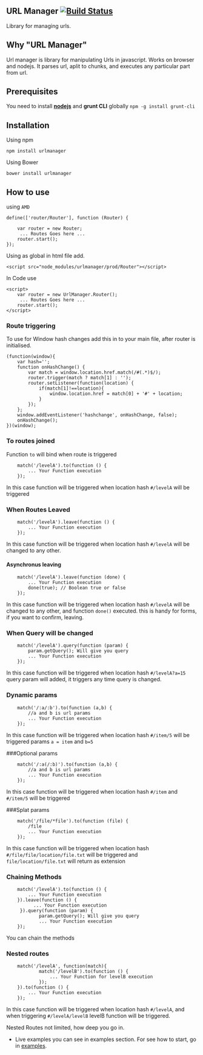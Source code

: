 ## URL Manager [![Build Status](https://api.travis-ci.org/gunins/urlmanager.svg?branch=master)](https://travis-ci.org/gunins/urlmanager)

Library for managing urls.

## Why "URL Manager"

Url manager is library for manipulating Urls in javascript. Works on browser and nodejs. It parses url, aplit to chunks, and executes any particular part from url.

## Prerequisites

You need to install [**nodejs**](http://nodejs.org/) and **grunt CLI** globally `npm -g install grunt-cli`

## Installation

Using npm

    npm install urlmanager

Using Bower

    bower install urlmanager

## How to use

using `AMD`

    define(['router/Router'], function (Router) {

        var router = new Router;
         ... Routes Goes here ...
        router.start();
    });

Using as global in html file add.

    <script src="node_modules/urlmanager/prod/Router"></script>

In Code use

    <script>
        var router = new UrlManager.Router();
         ... Routes Goes here ...
        router.start();
    </script>

### Route triggering

To use for Window hash changes add this in to your main file, after router is initialised.

    (function(window){
        var hash='';
        function onHashChange() {
            var match = window.location.href.match(/#(.*)$/);
            router.trigger(match ? match[1] : '');
            router.setListener(function(location) {
                if(match[1]!==location){
                    window.location.href = match[0] + '#' + location;
                }
            });
        };
        window.addEventListener('hashchange', onHashChange, false);
        onHashChange();
    })(window);
### To routes joined

Function `to` will bind when route is triggered

        match('/levelA').to(function () {
            ... Your Function execution
        });

In this case function will be triggered when location hash `#/levelA` will be triggered

### When Routes Leaved

        match('/levelA').leave(function () {
            ... Your Function execution
        });

In this case function will be triggered when location hash `#/levelA` will be changed to any other.

#### Asynchronus leaving

        match('/levelA').leave(function (done) {
            ... Your Function execution
            done(true); // Boolean true or false
        });

In this case function will be triggered when location hash `#/levelA` will be changed to any other, and function `done()` executed. this is handy for forms, if you want to confirm, leaving.

### When Query will be changed

        match('/levelA').query(function (param) {
            param.getQuery(); Will give you query
            ... Your Function execution
        });

In this case function will be triggered when location hash `#/levelA?a=15` query param will added, it triggers any time query is changed.

### Dynamic params

        match('/:a/:b').to(function (a,b) {
            //a and b is url params
            ... Your Function execution
        });

In this case function will be triggered when location hash `#/item/5` will be triggered params `a = item` and `b=5`


###Optional params

        match('/:a(/:b)').to(function (a,b) {
            //a and b is url params
            ... Your Function execution
        });

In this case function will be triggered when location hash `#/item` and `#/item/5` will be triggered

###Splat params

        match('/file/*file').to(function (file) {
            /file 
            ... Your Function execution
        });

In this case function will be triggered when location hash `#/file/file/location/file.txt` will be triggered and `file/location/file.txt` will return as extension

### Chaining Methods

        match('/levelA').to(function () {
            ... Your Function execution
        }).leave(function () {
              ... Your Function execution
         }).query(function (param) {
                param.getQuery(); Will give you query
                ... Your Function execution
        });

You can chain the methods

### Nested routes

        match('/levelA', function(match){
                match('/levelB').to(function () {
                    ... Your Function for levelB execution
                });
        }).to(function () {
            ... Your Function execution
        });

In this case function will be triggered when location hash `#/levelA`, and when triggering `#/levelA/levelB` levelB function will be triggered.

Nested Routes not limited, how deep you go in.

- Live examples you can see in examples section. For see how to start, go in [examples](https://github.com/gunins/urlmanager/tree/master/examples).



